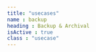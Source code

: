 ```yaml
---
title: "usecases"
name : backup
heading : Backup & Archival
isActive : true
class : "usecase"
---
```

